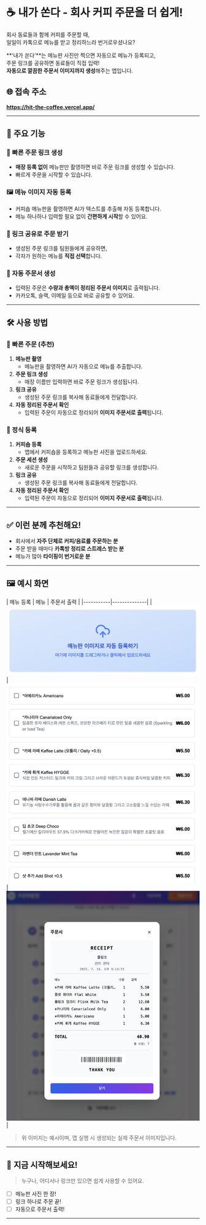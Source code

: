 # ☕ 내가 쏜다 - 회사 커피 주문을 더 쉽게!

회사 동료들과 함께 커피를 주문할 때,  
일일이 카톡으로 메뉴를 받고 정리하느라 번거로우셨나요?

**‘내가 쏜다’**는 메뉴판 사진만 찍으면 자동으로 메뉴가 등록되고,  
주문 링크를 공유하면 동료들이 직접 입력!  
**자동으로 깔끔한 주문서 이미지까지 생성**해주는 앱입니다.

## 🌐 접속 주소

**https://hit-the-coffee.vercel.app/**

---

## 📌 주요 기능

### 🚀 빠른 주문 링크 생성
- **매장 등록 없이** 메뉴판만 촬영하면 바로 주문 링크를 생성할 수 있습니다.
- 빠르게 주문을 시작할 수 있습니다.

### 🖼️ 메뉴 이미지 자동 등록
- 커피숍 메뉴판을 촬영하면 AI가 텍스트를 추출해 자동 등록합니다.
- 메뉴 하나하나 입력할 필요 없이 **간편하게 시작**할 수 있어요.

### 🔗 링크 공유로 주문 받기
- 생성된 주문 링크를 팀원들에게 공유하면,
- 각자가 원하는 메뉴를 **직접 선택**합니다.

### 🧾 자동 주문서 생성
- 입력된 주문은 **수량과 총액이 정리된 주문서 이미지**로 출력됩니다.
- 카카오톡, 슬랙, 이메일 등으로 바로 공유할 수 있어요.

---

## 🛠️ 사용 방법

### 🚀 빠른 주문 (추천)
1. **메뉴판 촬영**
    - 메뉴판을 촬영하면 AI가 자동으로 메뉴를 추출합니다.
2. **주문 링크 생성**
    - 매장 이름만 입력하면 바로 주문 링크가 생성됩니다.
3. **링크 공유**
    - 생성된 주문 링크를 복사해 동료들에게 전달합니다.
4. **자동 정리된 주문서 확인**
    - 입력된 주문이 자동으로 정리되어 **이미지 주문서로 출력**됩니다.

### 📝 정식 등록
1. **커피숍 등록**
    - 앱에서 커피숍을 등록하고 메뉴판 사진을 업로드하세요.
2. **주문 세션 생성**
    - 새로운 주문을 시작하고 팀원들과 공유할 링크를 생성합니다.
3. **링크 공유**
    - 생성된 주문 링크를 복사해 동료들에게 전달합니다.
4. **자동 정리된 주문서 확인**
    - 입력된 주문이 자동으로 정리되어 **이미지 주문서로 출력**됩니다.

---

## ✅ 이런 분께 추천해요!

- 회사에서 **자주 단체로 커피/음료를 주문하는 분**
- 주문 받을 때마다 **카톡방 정리로 스트레스 받는 분**
- 메뉴가 많아 **타이핑이 번거로운 분**

---

## 🖼️ 예시 화면

| 메뉴 등록 | 메뉴 | 주문서 출력 |
|-----------|--------------|
| ![ai](./public/ai.png) | ![menu](./public/menu.png) | ![receipt](./public/receipt.png) |

> 위 이미지는 예시이며, 앱 실행 시 생성되는 실제 주문서 이미지입니다.

---

## 🚀 지금 시작해보세요!

> 누구나, 어디서나 링크만 있으면 쉽게 사용할 수 있어요.

- [ ] 메뉴판 사진 한 장!
- [ ] 링크 하나로 주문 끝!
- [ ] 자동으로 주문서 출력!

---